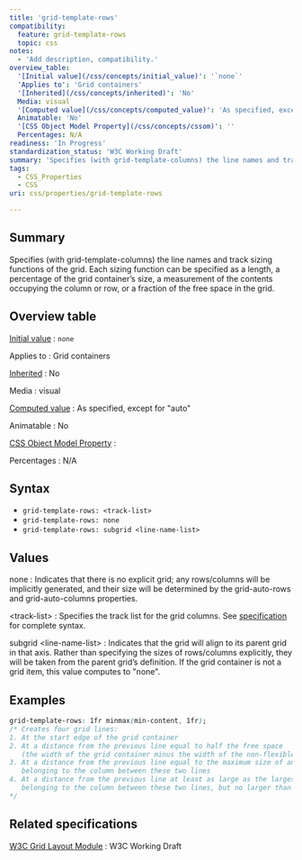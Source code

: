 ```yaml
---
title: 'grid-template-rows'
compatibility:
  feature: grid-template-rows
  topic: css
notes:
  - 'Add description, compatibility.'
overview_table:
  '[Initial value](/css/concepts/initial_value)': '`none`'
  'Applies to': 'Grid containers'
  '[Inherited](/css/concepts/inherited)': 'No'
  Media: visual
  '[Computed value](/css/concepts/computed_value)': 'As specified, except for "auto"'
  Animatable: 'No'
  '[CSS Object Model Property](/css/concepts/cssom)': ''
  Percentages: N/A
readiness: 'In Progress'
standardization_status: 'W3C Working Draft'
summary: 'Specifies (with grid-template-columns) the line names and track sizing functions of the grid. Each sizing function can be specified as a length, a percentage of the grid container’s size, a measurement of the contents occupying the column or row, or a fraction of the free space in the grid.'
tags:
  - CSS_Properties
  - CSS
uri: css/properties/grid-template-rows

---
```

## Summary

Specifies (with grid-template-columns) the line names and track sizing functions of the grid. Each sizing function can be specified as a length, a percentage of the grid container’s size, a measurement of the contents occupying the column or row, or a fraction of the free space in the grid.

## Overview table

[Initial value](/css/concepts/initial_value)
:   `none`

Applies to
:   Grid containers

[Inherited](/css/concepts/inherited)
:   No

Media
:   visual

[Computed value](/css/concepts/computed_value)
:   As specified, except for "auto"

Animatable
:   No

[CSS Object Model Property](/css/concepts/cssom)
:

Percentages
:   N/A

## Syntax

-   `grid-template-rows: <track-list>`
-   `grid-template-rows: none`
-   `grid-template-rows: subgrid <line-name-list>`

## Values

none
:   Indicates that there is no explicit grid; any rows/columns will be implicitly generated, and their size will be determined by the grid-auto-rows and grid-auto-columns properties.

\<track-list\>
:   Specifies the track list for the grid columns. See [specification](http://www.w3.org/TR/css3-grid-layout/#track-list) for complete syntax.

subgrid \<line-name-list\>
:   Indicates that the grid will align to its parent grid in that axis. Rather than specifying the sizes of rows/columns explicitly, they will be taken from the parent grid’s definition. If the grid container is not a grid item, this value computes to "none".

## Examples

``` css
grid-template-rows: 1fr minmax(min-content, 1fr);
/* Creates four grid lines:
1. At the start edge of the grid container
2. At a distance from the previous line equal to half the free space
   (the width of the grid container minus the width of the non-flexible grid tracks)
3. At a distance from the previous line equal to the maximum size of any grid items
   belonging to the column between these two lines
4. At a distance from the previous line at least as large as the largest minimum size of any grid items
   belonging to the column between these two lines, but no larger than the other half of the free space
*/
```

## Related specifications

[W3C Grid Layout Module](http://www.w3.org/TR/css3-grid-layout)
:   W3C Working Draft
